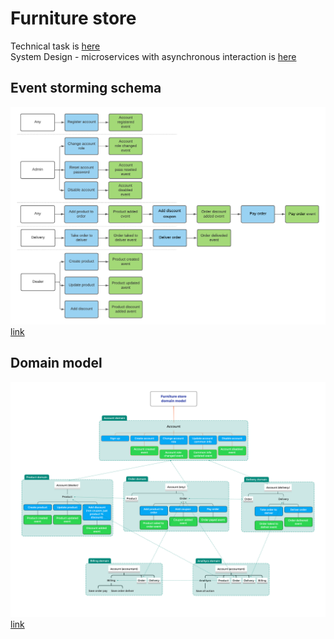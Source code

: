 # Furniture store

Technical task is [here](tech_ru.md)  
System Design - microservices with asynchronous interaction is [here](ddd_ru.md)  

## Event storming schema
![ES](https://github.com/p12s/furniture-store/blob/master/images/ES.png?raw=true)  
[link](https://lucid.app/lucidchart/1482e706-4b6d-49f8-adce-e0b7932d8bbe/edit?viewport_loc=-128%2C-54%2C2307%2C1397%2C0_0&invitationId=inv_dd15d087-fe4e-4cea-b2f5-ce0f5ad99f35)  

## Domain model
![Domain model](https://github.com/p12s/furniture-store/blob/master/images/domain-model.png?raw=true)  
[link](https://www.xmind.net/m/EVD7bc)  
